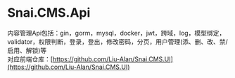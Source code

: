 # Snai.CMS.Api  
内容管理Api包括：gin，gorm，mysql，docker，jwt，跨域，log，模型绑定，validator，权限判断，登录，登出，修改密码，分页，用户管理(添、删、改、禁/启用、解锁)等  
对应前端仓库：[https://github.com/Liu-Alan/Snai.CMS.UI](https://github.com/Liu-Alan/Snai.CMS.UI)  

